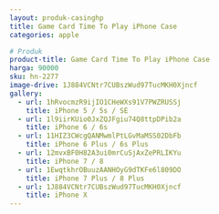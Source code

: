 ```yaml
---
layout: produk-casinghp
title: Game Card Time To Play iPhone Case
categories: apple

# Produk
product-title: Game Card Time To Play iPhone Case
harga: 90000
sku: hn-2277
image-drive: 1J884VCNtr7CUBszWud97TucMKH0Xjncf
gallery:
  - url: 1hRvocmzR9ijIO1CHeWXs91V7PWZRUSSj
    title: iPhone 5 / 5s / SE
  - url: 1l9iirKUio0JxZQJFgiu74Q8ttpDPib2a
    title: iPhone 6 / 6s
  - url: 11HIZ3CWcgQANMwmlPtLGvMaMSS02DbFb
    title: iPhone 6 Plus / 6s Plus
  - url: 12mvxBF0H82A3ui0mrCuSjAxZePRLIKYu
    title: iPhone 7 / 8
  - url: 1EwqtkhrOBuuzAANHOyG9dTKFe6l809DO
    title: iPhone 7 Plus / 8 Plus
  - url: 1J884VCNtr7CUBszWud97TucMKH0Xjncf
    title: iPhone X
---
```


